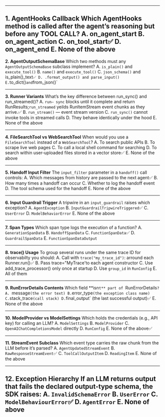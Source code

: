 
---

**1. AgentHooks Callback**
Which AgentHooks method is called after the agent’s reasoning but before any **TOOL CALL**? 
A. on_agent_start
B. on_agent_action
C. on_tool_start✅
D. on_agent_end
E. None of the above
---

**2. AgentOutputSchemaBase**
Which two methods must any `AgentOutputSchemaBase` subclass implement?
A. `is_plain()` and `execute_tool()`
B. `name()` and `execute_tool()`
C. `json_schema()` and ` `is_plain()_text`✅
D. .format_output() and parse_input()
E.`to_dict()` and `from_json()`

---

**3. Runner Variants**
What’s the key difference between run_sync() and run_streamed()?
A. `run— sync` blocks until it complete and return RunResults;`run_streamed` yeilds RunltemStream event chunks as they arrive.✅
B. `run_stream()` — event stream version
C. `run_sync()` cannot invoke tools in streamed calls
D. They behave identically under the hood
E. None of the above

---

**4. FileSearchTool vs WebSearchTool**
When would you use a `FileSearchTool` instead of a `WebSearchTool`?
A. To search public APIs
B. To scrape live web pages
C. To call a local shell command for searching
D. To search within user-uploaded files stored in a vector store✅
E. None of the above

---

**5. Handoff Input Filter**
The `input_filter` parameter in a `handoff()` call controls:
A. Which messages from history are passed to the next agent✅
B. How many times a handoff can occur
C. Whether to log the handoff event
D. The tool schema used for the handoff
E. None of the above

---

**6. Input Guardrail Trigger**
A tripwire in an `input_guardrail` raises which exception?
A. `AgentException`
B. `InputGuardrailTripwireTriggered`✅
C. `UserError`
D. `ModelBehaviorError`
E. None of the above

---

**7. Span Types**
Which span type logs the execution of a function?
A. `GenerationSpanData`
B. `HandoffSpanData`
C. `FunctionSpanData`✅
D. `GuardrailSpanData`
E. `FunctionSpanDataOutput`

---

**8. trace() Usage**
To group several runs under the same trace ID for observabilty you should:
A. Call with `trace("my_trace_id")`: arround each Runner.run()✅
B. Pass trace="MyTrace'to each agent  constructor
C. Use add_trace_processor() only once at startup
D. Use `group_id` in `RunConfig`
E. All of them

---

**9. RunErrorDetails Contents**
Which field **isn`t** part of `RunErrorDetails`?
A. `message` (the error text)
B. `error_type` (the exception class name)
C. `stack_trace` (call stack)
D. `final_output` (the last successful output)✅
E. None of the above

---

**10. ModelProvider vs ModelSettings**
Which holds the credentials (e.g., API key) for calling an LLM?
A. `ModelSettings`
B. `ModelProvider`
C. `OpenAIChatCompletionsModel` directly
D. `RunConfig`
E. None of the above✅

---

**11. StreamEvent Subclass**
Which event type carries the raw chunk from the LLM before it’s parsed?
A. `AgentUpdatedStreamEvent`
B. `RawResponseStreamEvent`✅
C. `ToolCallOutputItem`
D. `ReadingItem`
E. None of the above

---

**12. Exception Hierarchy**
If an LLM returns output that fails the declared output-type schema, the SDK raises:
A. `InvalidSchemaError`
B. `UserError`
C. `ModelBehaviourError`✅
D. `AgentError`
E. None of above
---
